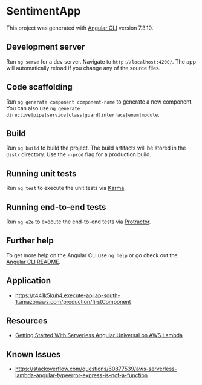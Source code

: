 # SentimentApp

This project was generated with [Angular CLI](https://github.com/angular/angular-cli) version 7.3.10.

## Development server

Run `ng serve` for a dev server. Navigate to `http://localhost:4200/`. The app will automatically reload if you change any of the source files.

## Code scaffolding

Run `ng generate component component-name` to generate a new component. You can also use `ng generate directive|pipe|service|class|guard|interface|enum|module`.

## Build

Run `ng build` to build the project. The build artifacts will be stored in the `dist/` directory. Use the `--prod` flag for a production build.

## Running unit tests

Run `ng test` to execute the unit tests via [Karma](https://karma-runner.github.io).

## Running end-to-end tests

Run `ng e2e` to execute the end-to-end tests via [Protractor](http://www.protractortest.org/).

## Further help

To get more help on the Angular CLI use `ng help` or go check out the [Angular CLI README](https://github.com/angular/angular-cli/blob/master/README.md).

## Application
- https://t441k5kuh4.execute-api.ap-south-1.amazonaws.com/production/firstComponent

## Resources
- [Getting Started With Serverless Angular Universal on AWS Lambda](https://medium.com/better-programming/getting-started-with-serverless-angular-universal-on-aws-lambda-8754bcc4dc19)

## Known Issues
- https://stackoverflow.com/questions/60877539/aws-serverless-lambda-angular-typeerror-express-is-not-a-function
